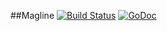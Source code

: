 ##Magline [![Build Status](https://travis-ci.org/cz-it/magline.svg?branch=master)](https://travis-ci.org/cz-it/magline)
[![GoDoc](https://godoc.org/github.com/cz-it/magline/maglined?status.png)](https://godoc.org/github.com/cz-it/magline)


